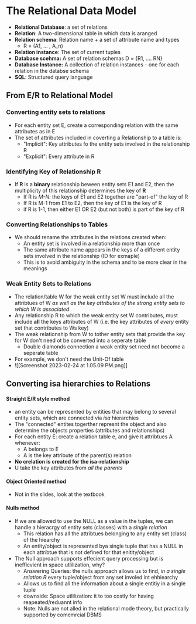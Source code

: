 # The Relational Data Model 
- **Relational Database**: a set of relations 
- **Relation**: A two-dimensional table in which data is aranged 
- **Relation schema**: Relation name + a set of attribute name and types 
	- R = (A1, ... , A_n)
- **Relation instance**: The set of current tuples 
- **Database scehma:** A set of relation schemas D = {R1, .... RN}
- **Database Instance:** A collection of relation instances - one for each relation in the databse schema 
- **SQL**: Structured query language
## From E/R to Relational Model 
### Converting entity sets to relations 
- For each entity set E, create a corresponding relation with the same attributes as in E 
- The set of attributes included in coverting a Relationship to a table is: 
	- "Implicit": Key attributes fo the entity sets involved in the relationship R
	- "Explicit": Every attribute in R 
### Identifying Key of Relationship R
- If **R** is a **binary** relationship beween entity sets E1 and E2, then the multiplicity of this relationship determines the key of **R**
	- If R is *M-N*: the keys of E1 and E2 together are "part-of" the key of R 
	- If R is M-1 from E1 to E2, then the key of E1 is the key of R 
	- if R is 1-1, then either E1 OR E2 (but not both) is part of the key of R
### Converting Relationships to Tables 
- We should rename the attributes in the relations created when: 
	- An entity set is involved in a relationship more than once
	- The same attribute name appears in the keys of a different entity sets involved in the relationship (ID for exmaple)
	- This is to avoid ambiguity in the schema and to be more clear in the meanings
### Weak Entity Sets to Relations 
- The relation/table W for the weak entity set W must include all the attribtues of W *as well as the key attributes of the strong entity sets to which W is associated*
- Any relationship R to which the weak entity set W contributes, must include **all** the keys attributes of W (i.e. the key attributes of *every* entity set that contributes to Ws key)
- The weak relationship from W to tother entity sets that provide the key for W don't need ot be converted into a seperate table
	- Double diamonds connection a weak entity set need not become a seperate table 
- For example, we don't need the Unit-Of table
- ![[Screenshot 2023-02-24 at 1.05.09 PM.png]]
## Converting isa hierarchies to Relations 
#### Straight E/R style method
- an entity can be represented by entities that may belong to several entity sets, which are connected via *isa* hierarchies 
- The "connected" entites togerther represnt the object and also determine the objects properties (attributes and relationships)
- For each entity E: create a relation table e, and give it attribtues A whenever: 
	- A belongs to E
	- A is the key attribute of the parent(s) relation 
- **No crelation is created for the isa-relationship**
- U take the key attributes from *all the parents*
#### Object Oriented method 
- Not in the slides, look at the textbook 
#### Nulls method 
- If we are allowed to use the NULL as a value in the tuples, we can handle a hieracrgy of entity sets (classes) with a *single relation*
	- This relation has all the attribtues belonging to any entity set (class) of the hiearchy
	- An entity/object is represented bya single tuple that has a NULL in each attribtue that is not defined for that enitity/object
- The Null approach supports effecient query processing but is inefficvient in space utlilization, why? 
	- Answering Queries: the nulls approach allows us to find, *in a single relation R* every tuple/object from any set involed int ehhiearchy
	- Allows us to find all the information about a single entitiy in a single tuple
	-  downside: Space utlilization: it to too costly for having reapeated/reduannt info 
	- Note: Nulls are not alled in the relational mode theory, but practically supported by comemrcial DBMS